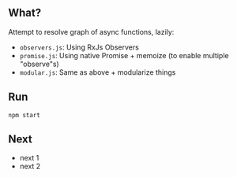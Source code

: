 ## What?
Attempt to resolve graph of async functions, lazily:
* `observers.js`: Using RxJs Observers
* `promise.js`: Using native Promise + memoize (to enable multiple "observe"s)
* `modular.js`: Same as above + modularize things

## Run
`npm start`

## Next
* next 1
* next 2
